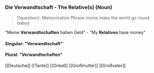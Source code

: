 ### Die Verwandtschaft - The Relative(s)   (Noun)

> [!question]- Memorization Phrase
> moms make the world go round babyy

"Meine **Verwandtschaften** haben Geld" - "My **Relatives** have money"

#### Singular: "Verwandtschaft"
#### Plural: "Verwandtschaften"



[[Deutsche]]
[[Tante]]
[[Onkel]]
[[Großmutter]]
[[Großvater]]